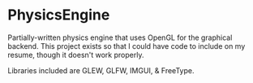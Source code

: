# PhysicsEngine

Partially-written physics engine that uses OpenGL for the graphical backend. This project exists so that I could have code to include on my resume, though it doesn't work properly.

Libraries included are GLEW, GLFW, IMGUI, & FreeType.
